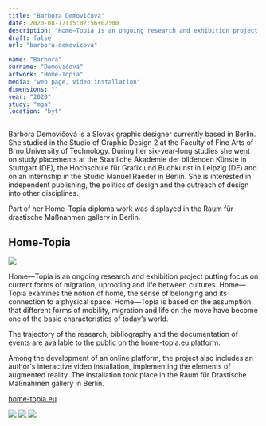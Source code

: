 ```yaml
---
title: "Barbora Demovičová"
date: 2020-08-17T15:02:56+02:00
description: "Home—Topia is an ongoing research and exhibition project concentrating on current forms of migration, uprooting and life between cultures. Home—Topia examines the notion of home, the feeling of belonging and the bonds with a physical space."
draft: false
url: "barbora-demovicova"

name: "Barbora"
surname: "Demovičová"
artwork: "Home-Topia"
media: "web page, video installation"
dimensions: ""
year: "2020"
study: "mga"
location: "byt"
---
```


Barbora Demovičová is a Slovak graphic designer currently based  in Berlin. She studied in the Studio of Graphic Design 2 at the Faculty of Fine Arts of Brno University of Technology. During her six-year-long studies she went on study placements at the Staatliche Akademie der bildenden Künste in Stuttgart (DE), the Hochschule für Grafik und Buchkunst in Leipzig (DE) and on an internship in the Studio Manuel Raeder in Berlin. She is interested in independent publishing, the politics of design and the outreach of design into other disciplines.

Part of her Home–Topia diploma work was displayed in the Raum für drastische Maßnahmen gallery in Berlin.


## Home-Topia

![](/2020/demovicova/1.jpg)

Home—Topia is an ongoing research and exhibition project putting focus  on current forms of migration, uprooting and life between cultures. Home—Topia examines the notion of home, the sense  of belonging and  its connection to  a physical space. Home—Topia is based on the assumption that different forms of mobility, migration and life on the move have become one of the basic characteristics of today’s world.

The trajectory of the research, bibliography and the documentation of events are available to the public on the home-topia.eu platform.

Among the development of an online platform, the project also includes an author's interactive video installation, implementing the elements of augmented reality. The installation took place in the Raum für Drastische Maßnahmen gallery in Berlin.

[home-topia.eu](http://home-topia.eu/)

![](/2020/demovicova/2.jpg)
![](/2020/demovicova/3.jpg)
![](/2020/demovicova/4.jpg)
